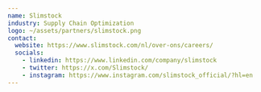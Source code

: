 ```yaml
---
name: Slimstock
industry: Supply Chain Optimization
logo: ~/assets/partners/slimstock.png
contact:
  website: https://www.slimstock.com/nl/over-ons/careers/
  socials:
    - linkedin: https://www.linkedin.com/company/slimstock
    - twitter: https://x.com/Slimstock/
    - instagram: https://www.instagram.com/slimstock_official/?hl=en
---
```


